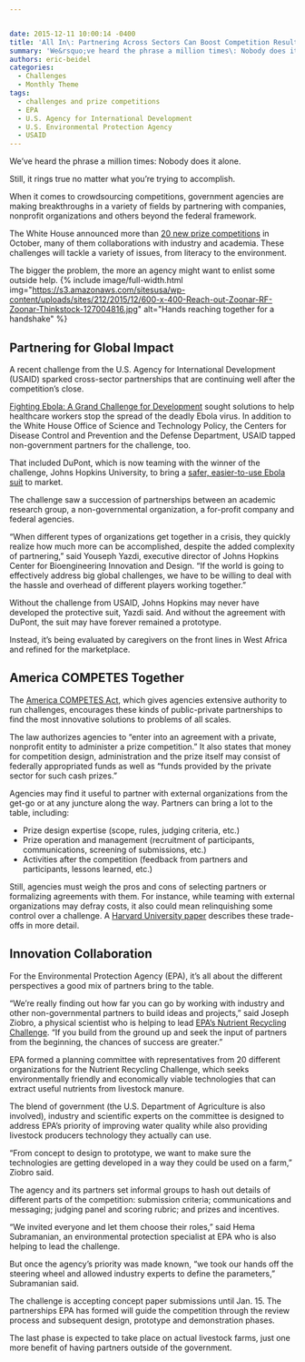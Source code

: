```yaml
---


date: 2015-12-11 10:00:14 -0400
title: 'All In\: Partnering Across Sectors Can Boost Competition Results'
summary: 'We&rsquo;ve heard the phrase a million times\: Nobody does it alone. Still, it rings true no matter what you&rsquo;re trying to accomplish. When it comes to crowdsourcing competitions, government agencies are making breakthroughs in a variety of fields by partnering with companies, nonprofit organizations and others beyond the federal framework. The White House announced more'
authors: eric-beidel
categories:
  - Challenges
  - Monthly Theme
tags:
  - challenges and prize competitions
  - EPA
  - U.S. Agency for International Development
  - U.S. Environmental Protection Agency
  - USAID
---
```


We’ve heard the phrase a million times: Nobody does it alone.

Still, it rings true no matter what you’re trying to accomplish.

When it comes to crowdsourcing competitions, government agencies are making breakthroughs in a variety of fields by partnering with companies, nonprofit organizations and others beyond the federal framework.

The White House announced more than [20 new prize competitions](https://www.whitehouse.gov/the-press-office/2015/10/07/fact-sheet-administration-celebrates-five-year-anniversary-challengegov) in October, many of them collaborations with industry and academia. These challenges will tackle a variety of issues, from literacy to the environment.

The bigger the problem, the more an agency might want to enlist some outside help. 
{% include image/full-width.html img="https://s3.amazonaws.com/sitesusa/wp-content/uploads/sites/212/2015/12/600-x-400-Reach-out-Zoonar-RF-Zoonar-Thinkstock-127004816.jpg" alt="Hands reaching together for a handshake" %} 

## Partnering for Global Impact

A recent challenge from the U.S. Agency for International Development (USAID) sparked cross-sector partnerships that are continuing well after the competition’s close.

[Fighting Ebola: A Grand Challenge for Development](http://www.ebolagrandchallenge.net/) sought solutions to help healthcare workers stop the spread of the deadly Ebola virus. In addition to the White House Office of Science and Technology Policy, the Centers for Disease Control and Prevention and the Defense Department, USAID tapped non-government partners for the challenge, too.

That included DuPont, which is now teaming with the winner of the challenge, Johns Hopkins University, to bring a [safer, easier-to-use Ebola suit](http://www.ebolagrandchallenge.net/a-safer-and-faster-doffing-ppe-for-frontline-health-workers) to market.

The challenge saw a succession of partnerships between an academic research group, a non-governmental organization, a for-profit company and federal agencies.

“When different types of organizations get together in a crisis, they quickly realize how much more can be accomplished, despite the added complexity of partnering,” said Youseph Yazdi, executive director of Johns Hopkins Center for Bioengineering Innovation and Design. “If the world is going to effectively address big global challenges, we have to be willing to deal with the hassle and overhead of different players working together.”

Without the challenge from USAID, Johns Hopkins may never have developed the protective suit, Yazdi said. And without the agreement with DuPont, the suit may have forever remained a prototype.

Instead, it’s being evaluated by caregivers on the front lines in West Africa and refined for the marketplace.

## America COMPETES Together

The [America COMPETES Act](http://www.gpo.gov/fdsys/pkg/PLAW-111publ358/pdf/PLAW-111publ358.pdf), which gives agencies extensive authority to run challenges, encourages these kinds of public-private partnerships to find the most innovative solutions to problems of all scales.

The law authorizes agencies to “enter into an agreement with a private, nonprofit entity to administer a prize competition.” It also states that money for competition design, administration and the prize itself may consist of federally appropriated funds as well as “funds provided by the private sector for such cash prizes.”

Agencies may find it useful to partner with external organizations from the get-go or at any juncture along the way. Partners can bring a lot to the table, including:

  * Prize design expertise (scope, rules, judging criteria, etc.)
  * Prize operation and management (recruitment of participants, communications, screening of submissions, etc.)
  * Activities after the competition (feedback from partners and participants, lessons learned, etc.)

Still, agencies must weigh the pros and cons of selecting partners or formalizing agreements with them. For instance, while teaming with external organizations may defray costs, it also could mean relinquishing some control over a challenge. A [Harvard University paper](http://papers.ssrn.com/sol3/papers.cfm?abstract_id=2083755) describes these trade-offs in more detail.

## Innovation Collaboration

For the Environmental Protection Agency (EPA), it’s all about the different perspectives a good mix of partners bring to the table.

“We’re really finding out how far you can go by working with industry and other non-governmental partners to build ideas and projects,” said Joseph Ziobro, a physical scientist who is helping to lead [EPA’s Nutrient Recycling Challenge](https://www.challenge.gov/challenge/nutrient-recycling-challenge/). “If you build from the ground up and seek the input of partners from the beginning, the chances of success are greater.”

EPA formed a planning committee with representatives from 20 different organizations for the Nutrient Recycling Challenge, which seeks environmentally friendly and economically viable technologies that can extract useful nutrients from livestock manure.

The blend of government (the U.S. Department of Agriculture is also involved), industry and scientific experts on the committee is designed to address EPA’s priority of improving water quality while also providing livestock producers technology they actually can use.

“From concept to design to prototype, we want to make sure the technologies are getting developed in a way they could be used on a farm,” Ziobro said.

The agency and its partners set informal groups to hash out details of different parts of the competition: submission criteria; communications and messaging; judging panel and scoring rubric; and prizes and incentives.

“We invited everyone and let them choose their roles,” said Hema Subramanian, an environmental protection specialist at EPA who is also helping to lead the challenge.

But once the agency’s priority was made known, “we took our hands off the steering wheel and allowed industry experts to define the parameters,” Subramanian said.

The challenge is accepting concept paper submissions until Jan. 15. The partnerships EPA has formed will guide the competition through the review process and subsequent design, prototype and demonstration phases.

The last phase is expected to take place on actual livestock farms, just one more benefit of having partners outside of the government.
